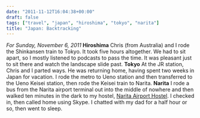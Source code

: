 ```yaml
---
date: "2011-11-12T16:04:38+00:00"
draft: false
tags: ["travel", "japan", "hiroshima", "tokyo", "narita"]
title: "Japan: Backtracking"
---
```

*For Sunday, November 6, 2011* **Hiroshima** Chris (from Australia) and I rode the Shinkansen train to Tokyo. It took five hours altogether. We had to sit apart, so I mostly listened to podcasts to pass the time. It was pleasant just to sit there and watch the landscape slide past. **Tokyo** At the JR station, Chris and I parted ways. He was returning home, having spent two weeks in Japan for vacation. I rode the metro to Ueno station and then transferred to the Ueno Keisei station, then rode the Keisei train to Narita. **Narita** I rode a bus from the Narita airport terminal out into the middle of nowhere and then walked ten minutes in the dark to my hostel, [Narita Airport Hostel](http://www.hostelworld.com/hosteldetails.php/Narita-Airport-Hostel/Narita-Airport/28878). I checked in, then called home using Skype. I chatted with my dad for a half hour or so, then went to sleep.
